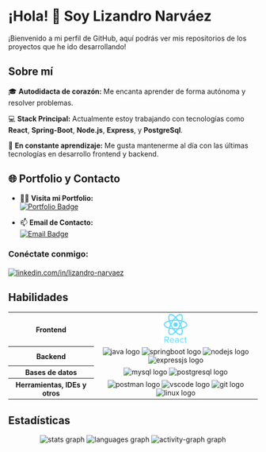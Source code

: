 # ¡Hola! 👋 Soy Lizandro Narváez

¡Bienvenido a mi perfil de GitHub, aquí podrás ver mis repositorios de los proyectos que he ido desarrollando!

## Sobre mí

🎓 **Autodidacta de corazón:** Me encanta aprender de forma autónoma y resolver problemas.

💻 **Stack Principal:** Actualmente estoy trabajando con tecnologías como **React**, **Spring-Boot**, **Node.js**, **Express**, y **PostgreSql**.

🌱 **En constante aprendizaje:** Me gusta mantenerme al día con las últimas tecnologías en desarrollo frontend y backend.

## 🌐 Portfolio y Contacto

- 👨‍💻 **Visita mi Portfolio:**  
  [![Portfolio Badge](https://img.shields.io/badge/Portfolio-Visítame-blue?style=for-the-badge&logo=react)](https://react-portfolio-lizandro.vercel.app/)

- 📫 **Email de Contacto:**  
  [![Email Badge](https://img.shields.io/badge/Email-Escríbeme-blue?style=for-the-badge&logo=microsoft-outlook)](mailto:lizandrojesus13@hotmail.com)

### Conéctate conmigo:
<p align="left">
  <a href="https://linkedin.com/in/lizandro-narvaez" target="_blank">
    <img align="center" src="https://raw.githubusercontent.com/rahuldkjain/github-profile-readme-generator/master/src/images/icons/Social/linked-in-alt.svg" alt="linkedin.com/in/lizandro-narvaez" height="30" width="40" />
  </a>
</p>


## Habilidades
<table align="center">

  <tr>
    <th align="center">Frontend</th>
    <td align="center">
      <img src="https://raw.githubusercontent.com/devicons/devicon/master/icons/react/react-original-wordmark.svg" alt="react" width="60" height="60"/>
      <!-- <img src="https://cdn.jsdelivr.net/gh/devicons/devicon/icons/html5/html5-original.svg" height="60" alt="html5 logo"  />
      <img src="https://cdn.jsdelivr.net/gh/devicons/devicon/icons/css3/css3-original.svg" height="60" alt="css3 logo"  />
      <img src="https://cdn.jsdelivr.net/gh/devicons/devicon/icons/javascript/javascript-original.svg" height="60" alt="javascript logo"  /> -->
  </tr>
  <tr>
    <th align="center">Backend</th>
    <td align="center">
      <img src="https://cdn.jsdelivr.net/gh/devicons/devicon/icons/java/java-plain.svg" height="60" alt="java logo"  />
      <img src="https://www.svgrepo.com/show/376350/spring.svg" height="60" alt="springboot logo"  />
      <img src="https://cdn.jsdelivr.net/gh/devicons/devicon/icons/nodejs/nodejs-original.svg" height="60" alt="nodejs logo"  />
      <img src="https://cdn.jsdelivr.net/gh/devicons/devicon/icons/express/express-original.svg" height="60" alt="expressjs logo"  />
    </td>
  </tr>
  <tr>
    <th align="center">Bases de datos</th>
    <td align="center">
      <img src="https://cdn.jsdelivr.net/gh/devicons/devicon/icons/mysql/mysql-original.svg" height="60" alt="mysql logo"  />
      <img src="https://www.svgrepo.com/show/354200/postgresql.svg" height="60" alt="postgresql logo"  />
    </td>
  </tr>
  <tr>
    <th align="center">Herramientas, IDEs y otros</th>
    <td align="center">
      <img src="https://cdn.jsdelivr.net/gh/devicons/devicon/icons/postman/postman-original.svg" height="60" alt="postman logo"  />
      <img src="https://cdn.jsdelivr.net/gh/devicons/devicon/icons/vscode/vscode-original.svg" height="60" alt="vscode logo"  />
      <img src="https://www.svgrepo.com/show/452210/git.svg" height="60" alt="git logo"  />
      <img src="https://www.svgrepo.com/show/448236/linux.svg" height="60" alt="linux logo"  />
    </td>
  </tr>
</table>

## Estadísticas

<div align="center">
  <img src="https://github-readme-stats.vercel.app/api?username=lizandronarvaez&hide_title=false&hide_rank=false&show_icons=true&include_all_commits=true&count_private=true&disable_animations=false&theme=dracula&locale=es&hide_border=false&order=1" height="150" alt="stats graph"  />
  <img src="https://github-readme-stats.vercel.app/api/top-langs?username=lizandronarvaez&locale=es&hide_title=false&layout=compact&card_width=320&langs_count=5&theme=dracula&hide_border=false&order=2" height="150" alt="languages graph"  />
  <img src="https://github-readme-activity-graph.vercel.app/graph?username=lizandronarvaez&radius=16&theme=react&area=true&order=5" height="300" alt="activity-graph graph"  />
</div>
